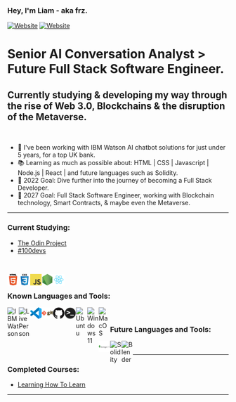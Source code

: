 ### Hey, I'm Liam - aka frz.

[![Website](https://img.shields.io/website?label=frz.dev&style=for-the-badge&url=https%3A%2F%2Ffrz.dev)](https://frz.dev)
[![Website](https://img.shields.io/website?label=liamfrazer.com&style=for-the-badge&url=https%3A%2F%2Fliamfrazer.com)](https://liamfrazer.com)


# Senior AI Conversation Analyst > Future Full Stack Software Engineer.
## Currently studying & developing my way through the rise of Web 3.0, Blockchains & the disruption of the Metaverse.

<br />

- 🤖 I've been working with IBM Watson AI chatbot solutions for just under 5 years, for a top UK bank.
- 📚 Learning as much as possible about: HTML | CSS | Javascript | Node.js | React | and future languages such as Solidity.
- 🥅 2022 Goal: Dive further into the journey of becoming a Full Stack Developer.
- 📝 2027 Goal: Full Stack Software Engineer, working with Blockchain technology, Smart Contracts, & maybe even the Metaverse.

---

### Current Studying:

- [The Odin Project][theodinproject]
- [#100devs][100devs]

<br />

[<img align="left" alt="HTML5" width="26px" src="https://raw.githubusercontent.com/github/explore/80688e429a7d4ef2fca1e82350fe8e3517d3494d/topics/html/html.png" />][html5]
[<img align="left" alt="CSS" width="26px" src="https://raw.githubusercontent.com/github/explore/80688e429a7d4ef2fca1e82350fe8e3517d3494d/topics/css/css.png" />][css3]
[<img align="left" alt="JavaScript" width="26px" src="https://raw.githubusercontent.com/github/explore/80688e429a7d4ef2fca1e82350fe8e3517d3494d/topics/javascript/javascript.png" />][javascript]
[<img align="left" alt="Node.js" width="26px" src="https://raw.githubusercontent.com/github/explore/80688e429a7d4ef2fca1e82350fe8e3517d3494d/topics/nodejs/nodejs.png" />][node.js]
[<img align="left" alt="React" width="26px" src="https://raw.githubusercontent.com/github/explore/80688e429a7d4ef2fca1e82350fe8e3517d3494d/topics/react/react.png" />][react]

<br />


### Known Languages and Tools:

[<img align="left" alt="IBM Watson" width="26px" src="https://www.ibm.com/blogs/nordic-msp/wp-content/uploads/2018/04/watson.jpg" />][ibmwatson]
[<img align="left" alt="LivePerson" width="26px" src="https://assets-global.website-files.com/5fd12c44f4b20161bb3602da/5fd12c454f11363b6cc81c5b_White.svg" />][liveperson]
[<img align="left" alt="Visual Studio Code" width="26px" src="https://raw.githubusercontent.com/github/explore/80688e429a7d4ef2fca1e82350fe8e3517d3494d/topics/visual-studio-code/visual-studio-code.png" />][vscode]
[<img align="left" alt="Git" width="26px" src="https://raw.githubusercontent.com/github/explore/80688e429a7d4ef2fca1e82350fe8e3517d3494d/topics/git/git.png" />][git]
[<img align="left" alt="GitHub" width="26px" src="https://raw.githubusercontent.com/github/explore/78df643247d429f6cc873026c0622819ad797942/topics/github/github.png" />][github]
[<img align="left" alt="Terminal" width="26px" src="https://raw.githubusercontent.com/github/explore/80688e429a7d4ef2fca1e82350fe8e3517d3494d/topics/terminal/terminal.png" />][terminal]
[<img align="left" alt="Ubuntu" width="26px" src="https://assets.ubuntu.com/v1/8dd99b80-ubuntu-logo14.png" />][ubuntu]
[<img align="left" alt="Windows 11" width="26px" src="https://news.microsoft.com/wp-content/uploads/prod/sites/612/2021/06/Windows-11-Logo.png" />][windows11]
[<img align="left" alt="MacOS" width="26px" src="https://upload.wikimedia.org/wikipedia/commons/thumb/a/ab/Apple-logo.png/640px-Apple-logo.png" />][macos]

<br />

### Future Languages and Tools:

[<img align="left" alt="MongoDB" width="26px" src="https://raw.githubusercontent.com/github/explore/80688e429a7d4ef2fca1e82350fe8e3517d3494d/topics/mongodb/mongodb.png" />][mongodb]
[<img align="left" alt="Solidity" width="26px" src="https://docs.soliditylang.org/en/v0.8.11/_static/logo.svg" />][solidity]
[<img align="left" alt="Blender" width="26px" src="https://upload.wikimedia.org/wikipedia/commons/thumb/3/3c/Logo_Blender.svg/2560px-Logo_Blender.svg.png" />][blender]

<br />

---

### Completed Courses:

- [Learning How To Learn][lhtl]

---
[vscode]: https://code.visualstudio.com/
[theodinproject]: https://theodinproject.com/
[mongodb]: https://www.mongodb.com/
[git]: https://git-scm.com/
[github]: https://github.com/
[node.js]: https://nodejs.org/
[react]: https://reactjs.org/
[html5]: https://developer.mozilla.org/en-US/docs/Glossary/HTML5/
[css3]: https://developer.mozilla.org/en-US/docs/Glossary/CSS/
[javascript]: https://developer.mozilla.org/en-US/docs/Web/JavaScript/
[solidity]: https://docs.soliditylang.org/
[100devs]: https://leonnoel.com/100devs/
[lhtl]: https://www.coursera.org/learn/learning-how-to-learn/
[ibmwatson]: https://www.ibm.com/uk-en/watson/
[liveperson]: https://www.liveperson.com/
[terminal]: https://blog.codaisseur.com/what-is-a-coding-terminal/#:~:text=In%20short%2C%20the%20terminal%20allows,have%20to%20go%20clicking%20around./
[ubuntu]: https://ubuntu.com/
[windows11]: https://www.microsoft.com/en-gb/windows/windows-11?r=1/
[macos]: https://www.apple.com/uk/mac/
[blender]: https://www.blender.org/